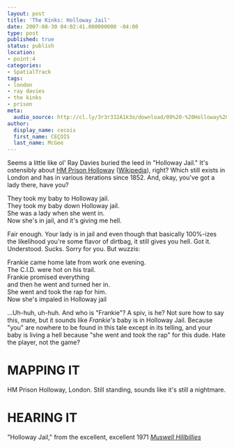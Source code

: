 ```yaml
---
layout: post
title: 'The Kinks: Holloway Jail'
date: 2007-08-30 04:02:41.000000000 -04:00
type: post
published: true
status: publish
location:
- point:4
categories:
- SpatialTrack
tags:
- london
- ray davies
- the kinks
- prison
meta:
  audio_source: http://cl.ly/3r3r332A1k3o/download/09%20-%20Holloway%20Jail.mp3
author:
  display_name: cecois
  first_name: CEÇOIS
  last_name: McGee
---
```


Seems a little like ol' Ray Davies buried the leed in "Holloway Jail." It's ostensibly about <a href="http://www.justice.gov.uk/contacts/prison-finder/holloway">HM Prison Holloway</a> (<a href="https://en.wikipedia.org/wiki/HM_Prison_Holloway">Wikipedia</a>), right? Which still exists in London and has in various iterations since 1852. And, okay, you've got a lady there, have you?

<div class="lyrics">They took my baby to Holloway jail.<br />
They took my baby down Holloway jail.<br />
She was a lady when she went in.<br />
Now she's in jail, and it's giving me hell.<br />
</div>

Fair enough. Your lady is in jail and even though that basically 100%-izes the likelihood you're some flavor of dirtbag, it still gives you hell. Got it. Understood. Sucks. Sorry for you. But wuzzis:

<div class="lyrics">Frankie came home late from work one evening.<br />
The C.I.D. were hot on his trail.<br />
Frankie promised everything<br />
and then he went and turned her in.<br />
She went and took the rap for him.<br />
Now she's impaled in Holloway jail</div>

...Uh-huh, uh-huh. And who is "Frankie"? A spiv, is he? Not sure how to say this, mate, but it sounds like <em>Frankie's</em> baby is in Holloway Jail. Because "you" are nowhere to be found in this tale except in its telling, and your baby is living a hell because "she went and took the rap" for this dude. Hate the player, not the game?

# MAPPING IT
<span data-target="milleria" data-id="gD4" class="trigger">HM Prison Holloway, London</span>. Still standing, sounds like it's still a nightmare.

# HEARING IT
"Holloway Jail," from the excellent, excellent 1971 <em><a href="https://open.spotify.com/album/1M0S5V7Vw0DIwPP8AeCXfJ">Muswell Hillbillies</a></em>
<!-- <iframe src="https://embed.spotify.com/?uri=spotify%3Atrack%3A2Dr5fxonbviYAWJqy87OF8" width="400" height="180" frameborder="0" allowtransparency="true"></iframe> -->
